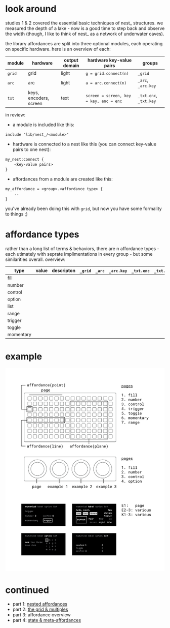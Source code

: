 # look around

studies 1 & 2 covered the essential basic techniques of nest_ structures. we measured the depth of a lake - now is a good time to step back and observe the width (though, I like to think of nest_ as a network of underwater caves).

the library affordances are split into three optional modules, each operating on specific hardware. here is an overview of each:

| module       | hardware | output domain | hardware key-value pairs | groups |
| ---          | ---      | ---    |---             | ---
| `grid` | grid | light | `g = grid.connect(n)` | `_grid` |
| `arc` | arc | light |`a = arc.connect(n)` | `_arc`, `_arc.key` |
| `txt` | keys, encoders, screen | text | `screen = screen, key = key, enc = enc` | `_txt.enc`, `_txt.key` |

in review:

- a module is included like this:
```
include "lib/nest_/<module>"
```
- hardware is connected to a nest like this (you can connect key-value pairs to one nest):
```
my_nest:connect {
    <key-value pairs>
}
```
- affordances from a module are created like this:
```
my_affordance = <group>.<affordance type> {
    --
}
```
you've already been doing this with `grid`, but now you have some formality to things ;)

# affordance types

rather than a long list of terms & behaviors, there are n affordance types - each utimately with seprate implimentations in every group - but some similarities overall. overview:

| type | value | descripton | `_grid` | `_arc` | `_arc.key` | `_txt.enc` | `_txt.key` |
| --- | --- | --- | --- | --- | --- | --- | --- |
| fill | | | | | | | |
| number | | | | | | | |
| control | | | | | | | |
| option | | | | | | | |
| list | | | | | | | |
| range | | | | | | | |
| trigger | | | | | | | |
| toggle | | | | | | | |
| momentary | | | | | | | |

# example

![docs](./img/study3-01.png)

# continued

- part 1: [nested affordances](./study1.md)
- part 2: [the grid & multiples](./study2.md)
- part 3: affordance overview
- part 4: [state & meta-affordances](./study4.md)

